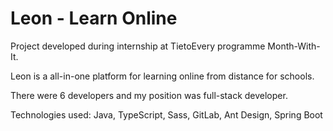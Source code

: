 # Leon - Learn Online

Project developed during internship at TietoEvery programme Month-With-It.

Leon is a all-in-one platform for learning online from distance for schools.

There were 6 developers and my position was full-stack developer.

Technologies used: 
Java, TypeScript, Sass, GitLab, Ant Design, Spring Boot



